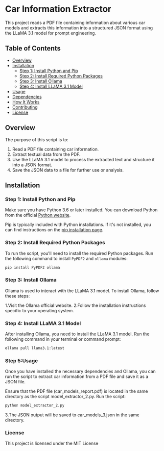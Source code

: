 # Car Information Extractor

This project reads a PDF file containing information about various car models and extracts this information into a structured JSON format using the LLaMA 3.1 model for prompt engineering.

## Table of Contents

- [Overview](#overview)
- [Installation](#installation)
  - [Step 1: Install Python and Pip](#step-1-install-python-and-pip)
  - [Step 2: Install Required Python Packages](#step-2-install-required-python-packages)
  - [Step 3: Install Ollama](#step-3-install-ollama)
  - [Step 4: Install LLaMA 3.1 Model](#step-4-install-llama-31-model)
- [Usage](#usage)
- [Dependencies](#dependencies)
- [How It Works](#how-it-works)
- [Contributing](#contributing)
- [License](#license)

## Overview

The purpose of this script is to:

1. Read a PDF file containing car information.
2. Extract textual data from the PDF.
3. Use the LLaMA 3.1 model to process the extracted text and structure it into a JSON format.
4. Save the JSON data to a file for further use or analysis.

## Installation

### Step 1: Install Python and Pip

Make sure you have Python 3.6 or later installed. You can download Python from the official [Python website](https://www.python.org/).

Pip is typically included with Python installations. If it's not installed, you can find instructions on the [pip installation page](https://pip.pypa.io/en/stable/installation/).

### Step 2: Install Required Python Packages

To run the script, you'll need to install the required Python packages. Run the following command to install `PyPDF2` and `ollama` modules:

```bash
pip install PyPDF2 ollama
```

### Step 3: Install Ollama

Ollama is used to interact with the LLaMA 3.1 model. To install Ollama, follow these steps:

1.Visit the Ollama official website.
2.Follow the installation instructions specific to your operating system.

### Step 4: Install LLaMA 3.1 Model

After installing Ollama, you need to install the LLaMA 3.1 model. Run the following command in your terminal or command prompt:

```bash
ollama pull llama3.1:latest
```
### Step 5:Usage
Once you have installed the necessary dependencies and Ollama, you can run the script to extract car information from a PDF file and save it as a JSON file.

Ensure that the PDF file (car_models_report.pdf) is located in the same directory as the script model_extractor_2.py.
Run the script: 
```bash
python model_extractor_2.py
```
3.The JSON output will be saved to car_models_3.json in the same directory.

### License
This project is licensed under the MIT License 





